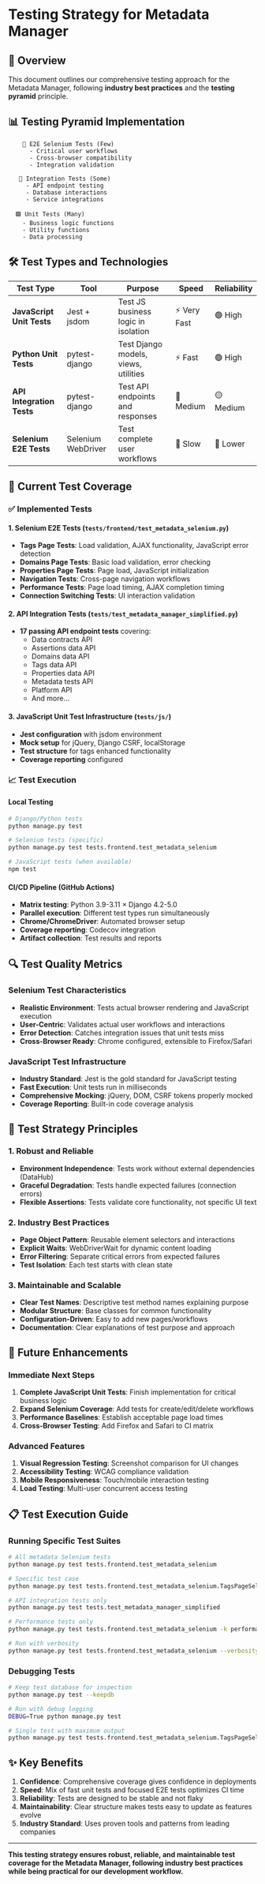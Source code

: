 # Testing Strategy for Metadata Manager

## 🎯 **Overview**

This document outlines our comprehensive testing approach for the Metadata Manager, following **industry best practices** and the **testing pyramid** principle.

## 📊 **Testing Pyramid Implementation**

```
    🔺 E2E Selenium Tests (Few)
      - Critical user workflows
      - Cross-browser compatibility
      - Integration validation

   🔶 Integration Tests (Some) 
     - API endpoint testing
     - Database interactions
     - Service integrations

  🟩 Unit Tests (Many)
    - Business logic functions
    - Utility functions  
    - Data processing
```

## 🛠️ **Test Types and Technologies**

| Test Type | Tool | Purpose | Speed | Reliability |
|-----------|------|---------|-------|-------------|
| **JavaScript Unit Tests** | Jest + jsdom | Test JS business logic in isolation | ⚡ Very Fast | 🟢 High |
| **Python Unit Tests** | pytest-django | Test Django models, views, utilities | ⚡ Fast | 🟢 High |
| **API Integration Tests** | pytest-django | Test API endpoints and responses | 🚀 Medium | 🟡 Medium |
| **Selenium E2E Tests** | Selenium WebDriver | Test complete user workflows | 🐌 Slow | 🔴 Lower |

## 🎪 **Current Test Coverage**

### ✅ **Implemented Tests**

#### 1. **Selenium E2E Tests** (`tests/frontend/test_metadata_selenium.py`)
- **Tags Page Tests**: Load validation, AJAX functionality, JavaScript error detection
- **Domains Page Tests**: Basic load validation, error checking
- **Properties Page Tests**: Page load, JavaScript initialization
- **Navigation Tests**: Cross-page navigation workflows
- **Performance Tests**: Page load timing, AJAX completion timing
- **Connection Switching Tests**: UI interaction validation

#### 2. **API Integration Tests** (`tests/test_metadata_manager_simplified.py`)
- **17 passing API endpoint tests** covering:
  - Data contracts API
  - Assertions data API  
  - Domains data API
  - Tags data API
  - Properties data API
  - Metadata tests API
  - Platform API
  - And more...

#### 3. **JavaScript Unit Test Infrastructure** (`tests/js/`)
- **Jest configuration** with jsdom environment
- **Mock setup** for jQuery, Django CSRF, localStorage
- **Test structure** for tags enhanced functionality
- **Coverage reporting** configured

### 📈 **Test Execution**

#### **Local Testing**
```bash
# Django/Python tests
python manage.py test

# Selenium tests (specific)
python manage.py test tests.frontend.test_metadata_selenium

# JavaScript tests (when available)
npm test
```

#### **CI/CD Pipeline** (GitHub Actions)
- **Matrix testing**: Python 3.9-3.11 × Django 4.2-5.0
- **Parallel execution**: Different test types run simultaneously
- **Chrome/ChromeDriver**: Automated browser setup
- **Coverage reporting**: Codecov integration
- **Artifact collection**: Test results and reports

## 🔍 **Test Quality Metrics**

### **Selenium Test Characteristics**
- **Realistic Environment**: Tests actual browser rendering and JavaScript execution
- **User-Centric**: Validates actual user workflows and interactions
- **Error Detection**: Catches integration issues that unit tests miss
- **Cross-Browser Ready**: Chrome configured, extensible to Firefox/Safari

### **JavaScript Test Infrastructure**
- **Industry Standard**: Jest is the gold standard for JavaScript testing
- **Fast Execution**: Unit tests run in milliseconds
- **Comprehensive Mocking**: jQuery, DOM, CSRF tokens properly mocked
- **Coverage Reporting**: Built-in code coverage analysis

## 🎯 **Test Strategy Principles**

### **1. Robust and Reliable**
- **Environment Independence**: Tests work without external dependencies (DataHub)
- **Graceful Degradation**: Tests handle expected failures (connection errors)
- **Flexible Assertions**: Tests validate core functionality, not specific UI text

### **2. Industry Best Practices**
- **Page Object Pattern**: Reusable element selectors and interactions
- **Explicit Waits**: WebDriverWait for dynamic content loading
- **Error Filtering**: Separate critical errors from expected failures
- **Test Isolation**: Each test starts with clean state

### **3. Maintainable and Scalable**
- **Clear Test Names**: Descriptive test method names explaining purpose
- **Modular Structure**: Base classes for common functionality
- **Configuration-Driven**: Easy to add new pages/workflows
- **Documentation**: Clear explanations of test purpose and approach

## 🚀 **Future Enhancements**

### **Immediate Next Steps**
1. **Complete JavaScript Unit Tests**: Finish implementation for critical business logic
2. **Expand Selenium Coverage**: Add tests for create/edit/delete workflows
3. **Performance Baselines**: Establish acceptable page load times
4. **Cross-Browser Testing**: Add Firefox and Safari to CI matrix

### **Advanced Features**
1. **Visual Regression Testing**: Screenshot comparison for UI changes
2. **Accessibility Testing**: WCAG compliance validation
3. **Mobile Responsiveness**: Touch/mobile interaction testing  
4. **Load Testing**: Multi-user concurrent access testing

## 📋 **Test Execution Guide**

### **Running Specific Test Suites**

```bash
# All metadata Selenium tests
python manage.py test tests.frontend.test_metadata_selenium

# Specific test case
python manage.py test tests.frontend.test_metadata_selenium.TagsPageSeleniumTestCase.test_tags_page_loads_successfully

# API integration tests only
python manage.py test tests.test_metadata_manager_simplified

# Performance tests only
python manage.py test tests.frontend.test_metadata_selenium -k performance

# Run with verbosity
python manage.py test tests.frontend.test_metadata_selenium --verbosity=2
```

### **Debugging Tests**

```bash
# Keep test database for inspection
python manage.py test --keepdb

# Run with debug logging
DEBUG=True python manage.py test

# Single test with maximum output
python manage.py test tests.frontend.test_metadata_selenium.TagsPageSeleniumTestCase.test_tags_page_loads_successfully --verbosity=2 --keepdb
```

## ✨ **Key Benefits**

1. **Confidence**: Comprehensive coverage gives confidence in deployments
2. **Speed**: Mix of fast unit tests and focused E2E tests optimizes CI time  
3. **Reliability**: Tests are designed to be stable and not flaky
4. **Maintainability**: Clear structure makes tests easy to update as features evolve
5. **Industry Standard**: Uses proven tools and patterns from leading companies

---

**This testing strategy ensures robust, reliable, and maintainable test coverage for the Metadata Manager, following industry best practices while being practical for our development workflow.** 